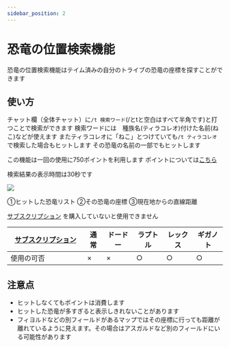 ```yaml
---
sidebar_position: 2
---
```


# 恐竜の位置検索機能
恐竜の位置検索機能はテイム済みの自分のトライブの恐竜の座標を探すことができます

## 使い方
チャット欄（全体チャット）に```/t 検索ワード```(/とtと空白はすべて半角です)と打つことで検索ができます
検索ワードには　種族名(ティラコレオ)付けた名前(ねこ)などが使えます
またティラコレオに「ねこ」とつけていても```/t ティラコレオ```で検索した場合もヒットします
その恐竜の名前の一部でもヒットします

この機能は一回の使用に750ポイントを利用します
ポイントについては[こちら](/docs/ase/arkapi/arkshop.md)

検索結果の表示時間は30秒です

<img src="/img/arkapi/dinotracker1.jpg" />

①ヒットした恐竜リスト
②その恐竜の座標
③現在地からの直線距離

 [サブスクリプション](/docs/Feeling)
  を購入していないと使用できません

   [サブスクリプション](/docs/Feeling)   | 通常 | ドードー | ラプトル | レックス | ギガノト
  ------------------ | --------| -------- | ------- | ------- |---------
  使用の可否　　　　　　| ×   | ×  | ○     | ○     | ○


## 注意点
- ヒットしなくてもポイントは消費します
- ヒットした恐竜が多すぎると表示しきれないことがあります
- フィヨルドなどの別フィールドがあるマップではその座標に行っても距離が離れているように見えます。その場合はアスガルドなど別のフィールドにいる可能性があります